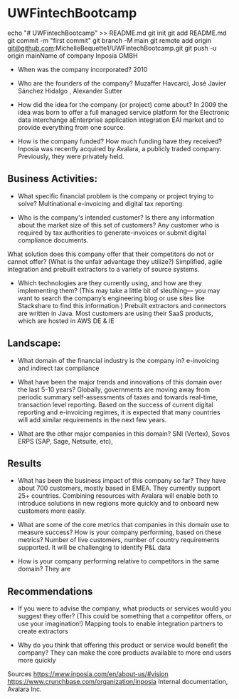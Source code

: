 # UWFintechBootcamp
echo "# UWFintechBootcamp" >> README.md
git init
git add README.md
git commit -m "first commit"
git branch -M main
git remote add origin git@github.com:MichelleBequette1/UWFintechBootcamp.git
git push -u origin mainName of company Inposia GMBH

* When was the company incorporated? 2010

* Who are the founders of the company? Muzaffer Havcarci, José Javier Sánchez Hidalgo , Alexander Sutter

* How did the idea for the company (or project) come about? In 2009 the idea was born to offer a full managed service platform for the Electronic data interchange aEnterprise application integration EAI market and to provide everything from one source. 

* How is the company funded? How much funding have they received?
Inposia was recently acquired by Avalara, a publicly traded company. Previously, they were privately held. 

## Business Activities:

* What specific financial problem is the company or project trying to solve? Multinational e-invoicing and digital tax reporting.

* Who is the company's intended customer?  Is there any information about the market size of this set of customers? Any customer who is required by tax authorities to generate-invoices or submit digital compliance documents. 

What solution does this company offer that their competitors do not or cannot offer? (What is the unfair advantage they utilize?) Simplified, agile integration and prebuilt extractors to a variety of source systems.

* Which technologies are they currently using, and how are they implementing them? (This may take a little bit of sleuthing–– you may want to search the company’s engineering blog or use sites like Stackshare to find this information.)
Prebuilt extractors and connectors are written in Java.
Most customers are using their SaaS products, which are hosted in AWS DE & IE


## Landscape:

* What domain of the financial industry is the company in?
e-invoicing and indirect tax compliance

* What have been the major trends and innovations of this domain over the last 5-10 years? Globally, governments are moving away from periodic summary self-assessments of taxes and towards real-time, transaction level reporting. Based on the success of current digital reporting and e-invoicing regimes, it is expected that many countries will add similar requirements in the next few years. 

* What are the other major companies in this domain?
SNI (Vertex), Sovos ERPS (SAP, Sage, Netsuite, etc),

## Results

* What has been the business impact of this company so far?
They have about 700 customers, mostly based in EMEA. They currently support 25+ countries. Combining resources with Avalara will enable both to introduce solutions in new regions more quickly and to onboard new customers more easily.  

* What are some of the core metrics that companies in this domain use to measure success? How is your company performing, based on these metrics?
Number of live customers, number of country requirements supported. It will be challenging to identify  P&L data

* How is your company performing relative to competitors in the same domain?
They are

## Recommendations

* If you were to advise the company, what products or services would you suggest they offer? (This could be something that a competitor offers, or use your imagination!) Mapping tools to enable integration partners to create extractors

* Why do you think that offering this product or service would benefit the company? They can make the core products available to more end users more quickly

Sources
https://www.inposia.com/en/about-us/#vision
https://www.crunchbase.com/organization/inposia
Internal documentation, Avalara Inc.

